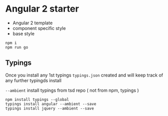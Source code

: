 # Angular 2 starter

- Angular 2 template 
- component specific style
- base style

```
npm i
npm run go
```

## Typings 

Once you install any 1st typings `typings.json` created and will keep track of any further typingds install

`--ambient` install typings from tsd repo ( not from npm, typings )

```
npm install typings --global
typings install angular --ambient --save
typings install jquery --ambient --save
```
